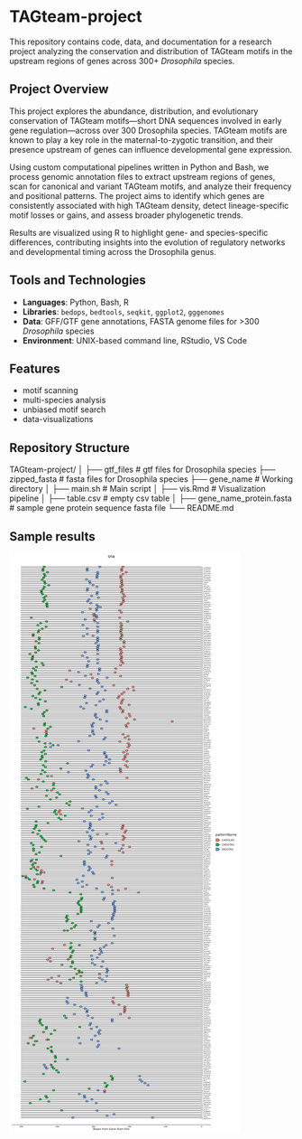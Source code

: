 # TAGteam-project

This repository contains code, data, and documentation for a research project analyzing the conservation and distribution of TAGteam motifs in the upstream regions of genes across 300+ *Drosophila* species.

## Project Overview

This project explores the abundance, distribution, and evolutionary conservation of TAGteam motifs—short DNA sequences involved in early gene regulation—across over 300 Drosophila species. TAGteam motifs are known to play a key role in the maternal-to-zygotic transition, and their presence upstream of genes can influence developmental gene expression.

Using custom computational pipelines written in Python and Bash, we process genomic annotation files to extract upstream regions of genes, scan for canonical and variant TAGteam motifs, and analyze their frequency and positional patterns. The project aims to identify which genes are consistently associated with high TAGteam density, detect lineage-specific motif losses or gains, and assess broader phylogenetic trends.

Results are visualized using R to highlight gene- and species-specific differences, contributing insights into the evolution of regulatory networks and developmental timing across the Drosophila genus.

## Tools and Technologies
- **Languages**: Python, Bash, R
- **Libraries**: `bedops`, `bedtools`, `seqkit`, `ggplot2`, `gggenomes`
- **Data**: GFF/GTF gene annotations, FASTA genome files for >300 *Drosophila* species
- **Environment**: UNIX-based command line, RStudio, VS Code

## Features

- motif scanning
- multi-species analysis
- unbiased motif search
- data-visualizations

## Repository Structure

TAGteam-project/
│
├── gtf_files          # gtf files for Drosophila species
├── zipped_fasta       # fasta files for Drosophila species
├── gene_name          # Working directory
│   ├── main.sh        # Main script
│   ├── vis.Rmd        # Visualization pipeline
│   ├── table.csv      # empty csv table 
│   ├── gene_name_protein.fasta     # sample gene protein sequence fasta file
└── README.md

## Sample results
![TAGteam Motif Distribution](sna_plot.png)